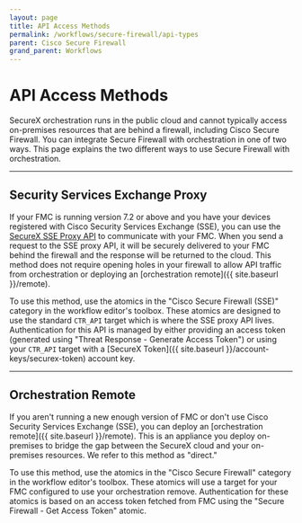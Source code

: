 ```yaml
---
layout: page
title: API Access Methods
permalink: /workflows/secure-firewall/api-types
parent: Cisco Secure Firewall
grand_parent: Workflows
---
```


# API Access Methods
SecureX orchestration runs in the public cloud and cannot typically access on-premises resources that are behind a firewall, including Cisco Secure Firewall. You can integrate Secure Firewall with orchestration in one of two ways. This page explains the two different ways to use Secure Firewall with orchestration.

---

## Security Services Exchange Proxy
If your FMC is running version 7.2 or above and you have your devices registered with Cisco Security Services Exchange (SSE), you can use the [SecureX SSE Proxy API](https://visibility.amp.cisco.com/iroh/iroh-sse/index.html) to communicate with your FMC. When you send a request to the SSE proxy API, it will be securely delivered to your FMC behind the firewall and the response will be returned to the cloud. This method does not require opening holes in your firewall to allow API traffic from orchestration or deploying an [orchestration remote]({{ site.baseurl }}/remote).

To use this method, use the atomics in the "Cisco Secure Firewall (SSE)" category in the workflow editor's toolbox. These atomics are designed to use the standard `CTR_API` target which is where the SSE proxy API lives. Authentication for this API is managed by either providing an access token (generated using "Threat Response - Generate Access Token") or using your `CTR_API` target with a [SecureX Token]({{ site.baseurl }}/account-keys/securex-token) account key.

---

## Orchestration Remote
If you aren't running a new enough version of FMC or don't use Cisco Security Services Exchange (SSE), you can deploy an [orchestration remote]({{ site.baseurl }}/remote). This is an appliance you deploy on-premises to bridge the gap between the SecureX cloud and your on-premises resources. We refer to this method as "direct."

To use this method, use the atomics in the "Cisco Secure Firewall" category in the workflow editor's toolbox. These atomics will use a target for your FMC configured to use your orchestration remove. Authentication for these atomics is based on an access token fetched from FMC using the "Secure Firewall - Get Access Token" atomic.
